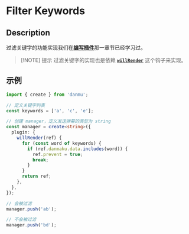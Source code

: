 # Filter Keywords

## Description

过滤关键字的功能实现我们在[**编写插件**](../guide/create-plugin)那一章节已经学习过。

> [!NOTE] 提示
> 过滤关键字的实现也是依赖 [**`willRender`**](../reference/manager-hooks/#hooks-willrender) 这个钩子来实现。

## 示例

```ts {4,12}
import { create } from 'danmu';

// 定义关键字列表
const keywords = ['a', 'c', 'e'];

// 创建 manager，定义发送弹幕的类型为 string
const manager = create<string>({
  plugin: {
    willRender(ref) {
      for (const word of keywords) {
        if (ref.danmaku.data.includes(word)) {
          ref.prevent = true;
          break;
        }
      }
      return ref;
    },
  },
});

// 会被过滤
manager.push('ab');

// 不会被过滤
manager.push('bd');
```
